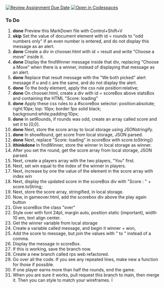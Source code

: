 [![Review Assignment Due Date](https://classroom.github.com/assets/deadline-readme-button-22041afd0340ce965d47ae6ef1cefeee28c7c493a6346c4f15d667ab976d596c.svg)](https://classroom.github.com/a/wtwLMGh9)
[![Open in Codespaces](https://classroom.github.com/assets/launch-codespace-2972f46106e565e64193e422d61a12cf1da4916b45550586e14ef0a7c637dd04.svg)](https://classroom.github.com/open-in-codespaces?assignment_repo_id=17264876)
### To Do

1. **done** Preview this MarkDown file with Control+Shift+V
1. **skip** Set the value of document element with id = rounds to "odd numbers only" if an even number is entered, and do not display this message as an alert.
1. **done** Create a div in chooser.html with id = result and write "Choose a move" inside it. 
1. **done** Display the findWinner message inside that div, replacing "Choose a Move" when there is a winner, instead of displaying that message as an alert. 
1. **done** Replace that result message with the "We both picked" alert message if u and c are the same, and do not display the alert. 
1. **done** To the body element, apply the css rule position:relative;
1. **done** On chooser.html, create a div with id = scoreBox above statsBox and containing the HTML "Score: loading"
1. **done** Apply these css rules to a #scoreBox selector:  position:absolute; right:10px; top: 10px; border:1px solid black; background:white;padding:10px;
1. **done** In setRounds, if rounds was odd, create an array called score and set it to [0,0]. 
1. **done** Next, store the score array to local storage using JSONstringify.
1. **done** In showRound, get score from local storage, JSON parsed.
1. **done** Next, replace "Score: loading" in scoreBox with score.toString()
1. **ithinkdone** In findWinner, store the winner in local storage as winner.
1. After you set the round, get the score array from local storage, JSON parsed. 
1. Next, create a players array with the two players, "You" first. 
1. Next, set win equal to the index of the winner in players.
1. Next, increase by one the value of the element in the score array with index win
1. Next, display the updated score in the scoreBox div with "Score : " + score.toString;
1. Next, store the score array, stringified, in local storage.
1. Now, in gameover.html, add the scorebox div above the play again button
1. Give scoreBox the class "over" 
1. Style over with font 24pt, margin auto, position static (important), width 10 em, text align center.
1. Get the winner variable from local storage
1. Create a variable called message, and begin it winner + won, 
1. Add the score to message, but join the values with " to " instead of a comma. 
1. Display the message in scoreBox. 
1. If this is working, save the branch now. 
1. Create a new branch called rps web refactored. 
1. Go over all the code.  If you see any repeated lines, make new a function for those if possible.  
1. If one player earns more than half the rounds, end the game.
1. When you are sure it works, pull request this branch to main, then merge it.  Then you can style to match your wireframes. Í
